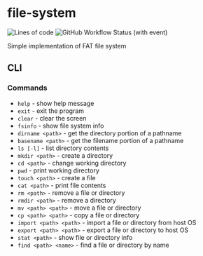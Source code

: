 # file-system

![Lines of code](https://tokei.ekzhang.com/b1/github/GregoryKogan/file-system)
![GitHub Workflow Status (with event)](https://img.shields.io/github/actions/workflow/status/GregoryKogan/file-system/cmake-multi-platform.yml)

Simple implementation of FAT file system

## CLI

### Commands

- `help` - show help message
- `exit` - exit the program
- `clear` - clear the screen
- `fsinfo` - show file system info
- `dirname <path>` - get the directory portion of a pathname
- `basename <path>` - get the filename portion of a pathname
- `ls [-l]` - list directory contents
- `mkdir <path>` - create a directory
- `cd <path>` - change working directory
- `pwd` - print working directory
- `touch <path>` - create a file
- `cat <path>` - print file contents
- `rm <path>` - remove a file or directory
- `rmdir <path>` - remove a directory
- `mv <path> <path>` - move a file or directory
- `cp <path> <path>` - copy a file or directory
- `import <path> <path>` - import a file or directory from host OS
- `export <path> <path>` - export a file or directory to host OS
- `stat <path>` - show file or directory info
- `find <path> <name>` - find a file or directory by name
